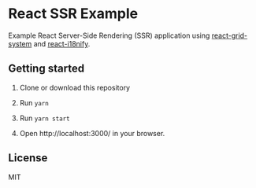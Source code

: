 # React SSR Example

Example React Server-Side Rendering (SSR) application using [react-grid-system](https://github.com/sealninja/react-grid-system) and [react-i18nify](https://github.com/sealninja/react-i18nify).

## Getting started

1. Clone or download this repository

2. Run `yarn`

3. Run `yarn start`

4. Open http://localhost:3000/ in your browser.

## License

MIT
